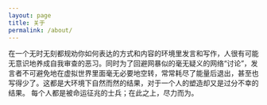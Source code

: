 ```yaml
---
layout: page
title: 关于
permalink: /about/
---
```


在一个无时无刻都规劝你如何表达的方式和内容的环境里发言和写作，人很有可能无意识地养成自我审查的恶习。同时为了回避网暴似的毫无疑义的网络“讨论”，发言者不可避免地在虚拟世界里面毫无必要地空转，常常耗尽了能量后退出，甚至也写得少了。这都是大环境下自然而然的结果，对于一个人的塑造却又是过分不幸的结果。
每个人都是被命运征兆的士兵；在此之上，尽力而为。
